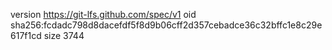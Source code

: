 version https://git-lfs.github.com/spec/v1
oid sha256:fcdadc798d8dacefdf5f8d9b06cff2d357cebadce36c32bffc1e8c29e617f1cd
size 3744
